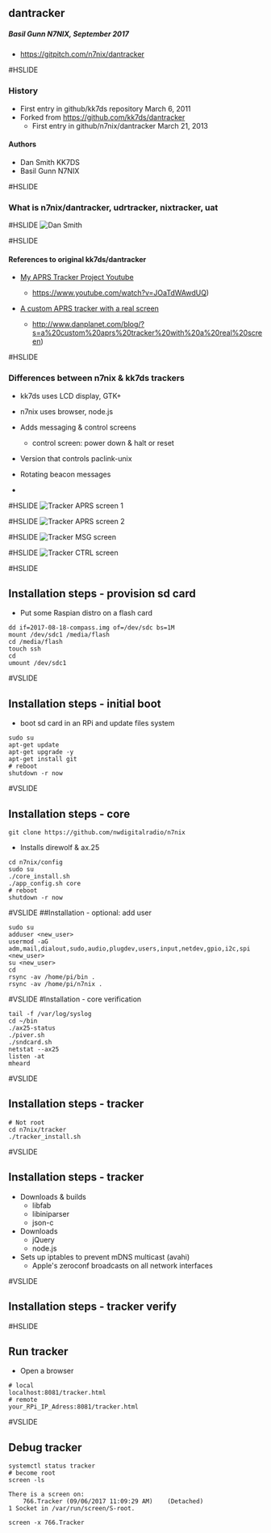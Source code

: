 ## dantracker

##### Basil Gunn N7NIX,  September 2017
* https://gitpitch.com/n7nix/dantracker

#HSLIDE

### History

* First entry in github/kk7ds repository March 6, 2011
* Forked from https://github.com/kk7ds/dantracker
  * First entry in github/n7nix/dantracker March 21, 2013

#### Authors
* Dan Smith KK7DS
* Basil Gunn N7NIX

#HSLIDE

### What is n7nix/dantracker, udrtracker, nixtracker, uat

#HSLIDE
![Dan Smith](assets/dan_smith.jpg)

#HSLIDE
#### References to original kk7ds/dantracker

* [My APRS Tracker Project Youtube](https://www.youtube.com/watch?v=JOaTdWAwdUQ)
  * https://www.youtube.com/watch?v=JOaTdWAwdUQ)

* [A custom APRS tracker with a real screen](http://www.danplanet.com/blog/?s=a%20custom%20aprs%20tracker%20with%20a%20real%20screen)
  * http://www.danplanet.com/blog/?s=a%20custom%20aprs%20tracker%20with%20a%20real%20screen)

#HSLIDE

### Differences between n7nix & kk7ds trackers

* kk7ds uses LCD display, GTK+
* n7nix uses browser, node.js
* Adds messaging & control screens
  * control screen: power down & halt or reset
* Version that controls paclink-unix

* Rotating beacon messages
*

#HSLIDE
![Tracker APRS screen 1](assets/tracker-aprs-20170901.png)

#HSLIDE
![Tracker APRS screen 2](assets/tracker-aprs-20170901_2.png)

#HSLIDE
![Tracker MSG screen](assets/tracker-msg-20170901.png)

#HSLIDE
![Tracker CTRL screen](assets/tracker-ctrl-20170901.png)

#HSLIDE
## Installation steps - provision sd card
* Put some Raspian distro on a flash card
```
dd if=2017-08-18-compass.img of=/dev/sdc bs=1M
mount /dev/sdc1 /media/flash
cd /media/flash
touch ssh
cd
umount /dev/sdc1
```

#VSLIDE
## Installation steps - initial boot
* boot sd card in an RPi and update files system
```
sudo su
apt-get update
apt-get upgrade -y
apt-get install git
# reboot
shutdown -r now
```

#VSLIDE
## Installation steps - core
```
git clone https://github.com/nwdigitalradio/n7nix
```
* Installs direwolf & ax.25
```
cd n7nix/config
sudo su
./core_install.sh
./app_config.sh core
# reboot
shutdown -r now
```

#VSLIDE
##Installation - optional: add user
```
sudo su
adduser <new_user>
usermod -aG adm,mail,dialout,sudo,audio,plugdev,users,input,netdev,gpio,i2c,spi <new_user>
su <new_user>
cd
rsync -av /home/pi/bin .
rsync -av /home/pi/n7nix .
```

#VSLIDE
#Installation - core verification
```
tail -f /var/log/syslog
cd ~/bin
./ax25-status
./piver.sh
./sndcard.sh
netstat --ax25
listen -at
mheard
```
#VSLIDE

## Installation steps - tracker
```
# Not root
cd n7nix/tracker
./tracker_install.sh
```
#VSLIDE
## Installation steps - tracker
* Downloads & builds
  * libfab
  * libiniparser
  * json-c
* Downloads
  * jQuery
  * node.js
* Sets up iptables to prevent mDNS multicast (avahi)
  * Apple's zeroconf broadcasts on all network interfaces

#VSLIDE
## Installation steps - tracker verify


#HSLIDE

## Run tracker
* Open a browser
```
# local
localhost:8081/tracker.html
# remote
your_RPi_IP_Adress:8081/tracker.html
```

#VSLIDE
## Debug tracker
```
systemctl status tracker
# become root
screen -ls
```
```
There is a screen on:
	766.Tracker	(09/06/2017 11:09:29 AM)	(Detached)
1 Socket in /var/run/screen/S-root.
```
```
screen -x 766.Tracker
```

